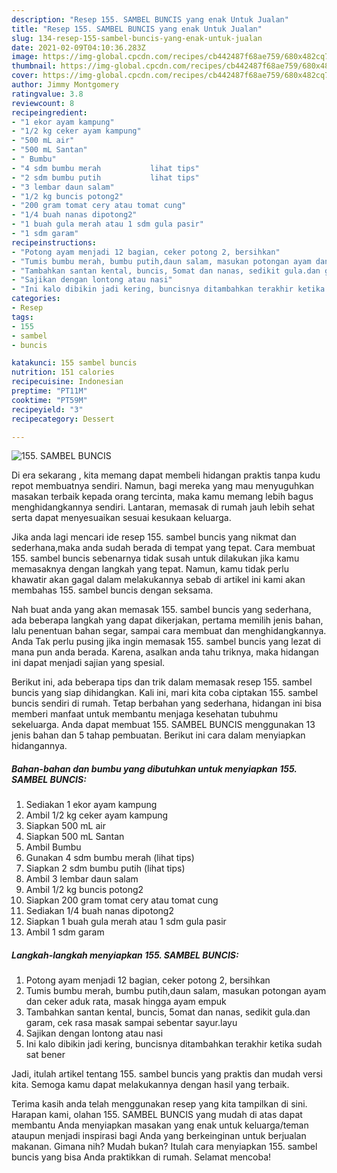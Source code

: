 ```yaml
---
description: "Resep 155. SAMBEL BUNCIS yang enak Untuk Jualan"
title: "Resep 155. SAMBEL BUNCIS yang enak Untuk Jualan"
slug: 134-resep-155-sambel-buncis-yang-enak-untuk-jualan
date: 2021-02-09T04:10:36.283Z
image: https://img-global.cpcdn.com/recipes/cb442487f68ae759/680x482cq70/155-sambel-buncis-foto-resep-utama.jpg
thumbnail: https://img-global.cpcdn.com/recipes/cb442487f68ae759/680x482cq70/155-sambel-buncis-foto-resep-utama.jpg
cover: https://img-global.cpcdn.com/recipes/cb442487f68ae759/680x482cq70/155-sambel-buncis-foto-resep-utama.jpg
author: Jimmy Montgomery
ratingvalue: 3.8
reviewcount: 8
recipeingredient:
- "1 ekor ayam kampung"
- "1/2 kg ceker ayam kampung"
- "500 mL air"
- "500 mL Santan"
- " Bumbu"
- "4 sdm bumbu merah           lihat tips"
- "2 sdm bumbu putih           lihat tips"
- "3 lembar daun salam"
- "1/2 kg buncis potong2"
- "200 gram tomat cery atau tomat cung"
- "1/4 buah nanas dipotong2"
- "1 buah gula merah atau 1 sdm gula pasir"
- "1 sdm garam"
recipeinstructions:
- "Potong ayam menjadi 12 bagian, ceker potong 2, bersihkan"
- "Tumis bumbu merah, bumbu putih,daun salam, masukan potongan ayam dan ceker aduk rata, masak hingga ayam empuk"
- "Tambahkan santan kental, buncis, 5omat dan nanas, sedikit gula.dan garam, cek rasa masak sampai sebentar sayur.layu"
- "Sajikan dengan lontong atau nasi"
- "Ini kalo dibikin jadi kering, buncisnya ditambahkan terakhir ketika sudah sat bener"
categories:
- Resep
tags:
- 155
- sambel
- buncis

katakunci: 155 sambel buncis 
nutrition: 151 calories
recipecuisine: Indonesian
preptime: "PT11M"
cooktime: "PT59M"
recipeyield: "3"
recipecategory: Dessert

---
```



![155. SAMBEL BUNCIS](https://img-global.cpcdn.com/recipes/cb442487f68ae759/680x482cq70/155-sambel-buncis-foto-resep-utama.jpg)

Di era  sekarang , kita memang dapat membeli hidangan praktis tanpa kudu repot membuatnya sendiri. Namun, bagi mereka yang mau menyuguhkan masakan terbaik kepada orang tercinta, maka kamu memang lebih bagus menghidangkannya sendiri. Lantaran, memasak di rumah jauh lebih sehat serta dapat menyesuaikan sesuai kesukaan keluarga.

Jika anda lagi mencari ide resep 155. sambel buncis yang nikmat dan sederhana,maka anda sudah berada di tempat yang tepat. Cara membuat 155. sambel buncis  sebenarnya tidak susah untuk dilakukan jika kamu memasaknya dengan langkah yang tepat. Namun, kamu tidak perlu khawatir akan gagal dalam melakukannya 
sebab di artikel ini kami akan membahas 155. sambel buncis dengan seksama.  



Nah buat anda yang akan memasak 155. sambel buncis yang sederhana, ada beberapa langkah yang dapat dikerjakan, pertama memilih jenis bahan, lalu penentuan bahan segar, sampai cara membuat dan menghidangkannya. Anda Tak perlu pusing jika ingin memasak 155. sambel buncis yang lezat di mana pun anda berada. Karena, asalkan anda  tahu triknya, maka hidangan ini dapat menjadi sajian yang spesial.

Berikut ini, ada beberapa tips dan trik dalam memasak resep 155. sambel buncis yang siap dihidangkan. Kali ini, mari kita coba ciptakan 155. sambel buncis sendiri di rumah. Tetap berbahan yang sederhana, hidangan ini bisa memberi manfaat untuk membantu menjaga kesehatan tubuhmu sekeluarga. Anda dapat membuat 155. SAMBEL BUNCIS menggunakan 13 jenis bahan dan 5 tahap pembuatan. Berikut ini cara dalam menyiapkan hidangannya.

<!--inarticleads1-->

##### Bahan-bahan dan bumbu yang dibutuhkan untuk menyiapkan 155. SAMBEL BUNCIS:

1. Sediakan 1 ekor ayam kampung
1. Ambil 1/2 kg ceker ayam kampung
1. Siapkan 500 mL air
1. Siapkan 500 mL Santan
1. Ambil  Bumbu
1. Gunakan 4 sdm bumbu merah           (lihat tips)
1. Siapkan 2 sdm bumbu putih           (lihat tips)
1. Ambil 3 lembar daun salam
1. Ambil 1/2 kg buncis potong2
1. Siapkan 200 gram tomat cery atau tomat cung
1. Sediakan 1/4 buah nanas dipotong2
1. Siapkan 1 buah gula merah atau 1 sdm gula pasir
1. Ambil 1 sdm garam




<!--inarticleads2-->

##### Langkah-langkah menyiapkan 155. SAMBEL BUNCIS:

1. Potong ayam menjadi 12 bagian, ceker potong 2, bersihkan
1. Tumis bumbu merah, bumbu putih,daun salam, masukan potongan ayam dan ceker aduk rata, masak hingga ayam empuk
1. Tambahkan santan kental, buncis, 5omat dan nanas, sedikit gula.dan garam, cek rasa masak sampai sebentar sayur.layu
1. Sajikan dengan lontong atau nasi
1. Ini kalo dibikin jadi kering, buncisnya ditambahkan terakhir ketika sudah sat bener




Jadi, itulah artikel tentang  155. sambel buncis  yang praktis dan mudah versi kita. Semoga kamu dapat melakukannya dengan hasil yang terbaik. 

Terima kasih anda telah menggunakan resep yang kita tampilkan di sini. Harapan kami, olahan  155. SAMBEL BUNCIS yang mudah di atas dapat membantu Anda menyiapkan masakan yang enak untuk keluarga/teman ataupun menjadi inspirasi bagi Anda yang berkeinginan untuk berjualan makanan. Gimana nih? Mudah bukan? Itulah cara menyiapkan 155. sambel buncis yang bisa Anda praktikkan di rumah. Selamat mencoba!


